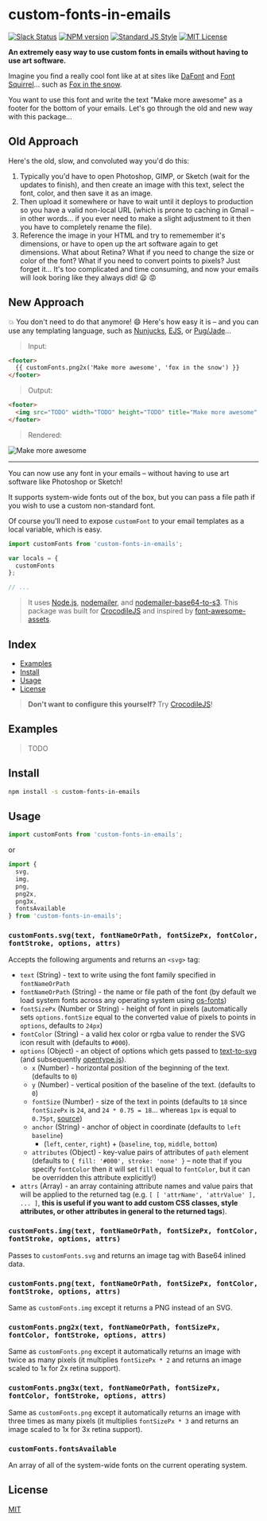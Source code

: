 
# custom-fonts-in-emails

[![Slack Status][slack-image]][slack-url]
[![NPM version][npm-image]][npm-url]
[![Standard JS Style][standard-image]][standard-url]
[![MIT License][license-image]][license-url]

**An extremely easy way to use custom fonts in emails without having to use art software.**

Imagine you find a really cool font like at at sites like [DaFont][dafont] and [Font Squirrel][font-squirrel]... such as [Fox in the snow][fox-in-the-snow].

You want to use this font and write the text "Make more awesome" as a footer for the bottom of your emails.  Let's go through the old and new way with this package...

## Old Approach

Here's the old, slow, and convoluted way you'd do this:

1. Typically you'd have to open Photoshop, GIMP, or Sketch (wait for the updates to finish), and then create an image with this text, select the font, color, and then save it as an image.
2. Then upload it somewhere or have to wait until it deploys to production so you have a valid non-local URL (which is prone to caching in Gmail &ndash; in other words... if you ever need to make a slight adjustment to it then you have to completely rename the file).
3. Reference the image in your HTML and try to rememember it's dimensions, or have to open up the art software again to get dimensions. What about Retina? What if you need to change the size or color of the font? What if you need to convert points to pixels? Just forget it...  It's too complicated and time consuming, and now your emails will look boring like they always did! :frowning: :rage:

## New Approach

:boom: You don't need to do that anymore! :smile: Here's how easy it is &ndash; and you can use any templating language, such as [Nunjucks][nunjucks], [EJS][ejs], or [Pug/Jade][pug]...

> Input:

```html
<footer>
  {{ customFonts.png2x('Make more awesome', 'fox in the snow') }}
</footer>
```

> Output:

```html
<footer>
  <img src="TODO" width="TODO" height="TODO" title="Make more awesome" alt="Make more awesome" />
</footer>
```

> Rendered:

<footer>
  <img src="TODO" width="TODO" height="TODO" title="Make more awesome" alt="Make more awesome" />
</footer>

---

You can now use any font in your emails &ndash; without having to use art software like Photoshop or Sketch!

It supports system-wide fonts out of the box, but you can pass a file path if you wish to use a custom non-standard font.

Of course you'll need to expose `customFont` to your email templates as a local variable, which is easy.

```js
import customFonts from 'custom-fonts-in-emails';

var locals = {
  customFonts
};

// ...
```

> It uses [Node.js][node], [nodemailer][nodemailer], and [nodemailer-base64-to-s3][nodemailer-base64-to-s3]. This package was built for [CrocodileJS][crocodile-url] and inspired by [font-awesome-assets][font-awesome-assets].


## Index

* [Examples](#examples)
* [Install](#install)
* [Usage](#usage)
* [License](#license)

> **Don't want to configure this yourself?**  Try [CrocodileJS][crocodile-url]!


## Examples

> TODO


## Install

```bash
npm install -s custom-fonts-in-emails
```


## Usage

```js
import customFonts from 'custom-fonts-in-emails';
```

or

```js
import {
  svg,
  img,
  png,
  png2x,
  png3x,
  fontsAvailable
} from 'custom-fonts-in-emails';
```

### `customFonts.svg(text, fontNameOrPath, fontSizePx, fontColor, fontStroke, options, attrs)`

Accepts the following arguments and returns an `<svg>` tag:

* `text` (String) - text to write using the font family specified in `fontNameOrPath`
* `fontNameOrPath` (String) - the name or file path of the font (by default we load system fonts across any operating system using [os-fonts][os-fonts])
* `fontSizePx` (Number or String) - height of font in pixels (automatically sets `options.fontSize` equal to the converted value of pixels to points in `options`, defaults to `24px`)
* `fontColor` (String) - a valid hex color or rgba value to render the SVG icon result with (defaults to `#000`).
* `options` (Object) - an object of options which gets passed to [text-to-svg][text-to-svg] (and subsequently [opentype.js][opentype.js]).
  - `x` (Number) - horizontal position of the beginning of the text. (defaults to `0`)
  - `y` (Number) - vertical position of the baseline of the text. (defaults to `0`)
  - `fontSize` (Number) - size of the text in points (defaults to `18` since `fontSizePx` is `24`, and `24 * 0.75 = 18`... whereas `1px` is equal to `0.75pt`, [source][source])
  - `anchor` (String) - anchor of object in coordinate (defaults to `left baseline`)
    * (`left`, `center`, `right`) + (`baseline`, `top`, `middle`, `bottom`)
  - `attributes` (Object) - key-value pairs of attributes of `path` element (defaults to `{ fill: '#000', stroke: 'none' }` &ndash; note that if you specify `fontColor` then it will set `fill` equal to `fontColor`, but it can be overridden this attribute explicitly!)
* `attrs` (Array) - an array containing attribute names and value pairs that will be applied to the returned tag (e.g. `[ [ 'attrName', 'attrValue' ], ... ]`, **this is useful if you want to add custom CSS classes, style attributes, or other attributes in general to the returned tags**).

### `customFonts.img(text, fontNameOrPath, fontSizePx, fontColor, fontStroke, options, attrs)`

Passes to `customFonts.svg` and returns an image tag with Base64 inlined data.

### `customFonts.png(text, fontNameOrPath, fontSizePx, fontColor, fontStroke, options, attrs)`

Same as `customFonts.img` except it returns a PNG instead of an SVG.

### `customFonts.png2x(text, fontNameOrPath, fontSizePx, fontColor, fontStroke, options, attrs)`

Same as `customFonts.png` except it automatically returns an image with twice as many pixels (it multiplies `fontSizePx * 2` and returns an image scaled to 1x for 2x retina support).

### `customFonts.png3x(text, fontNameOrPath, fontSizePx, fontColor, fontStroke, options, attrs)`

Same as `customFonts.png` except it automatically returns an image with three times as many pixels (it multiplies `fontSizePx * 3` and returns an image scaled to 1x for 3x retina support).

### `customFonts.fontsAvailable`

An array of all of the system-wide fonts on the current operating system.


## License

[MIT][license-url]


[license-image]: http://img.shields.io/badge/license-MIT-blue.svg
[license-url]: LICENSE
[npm-image]: https://img.shields.io/npm/v/custom-fonts-in-emails.svg
[npm-url]: https://npmjs.org/package/custom-fonts-in-emails
[crocodile-url]: https://crocodilejs.com
[standard-image]: https://img.shields.io/badge/code%20style-standard%2Bes7-brightgreen.svg
[standard-url]: https://github.com/crocodilejs/eslint-config-crocodile
[slack-image]: http://slack.crocodilejs.com/badge.svg
[slack-url]: http://slack.crocodilejs.com
[node]: https://nodejs.org
[nodemailer]: https://github.com/nodemailer/nodemailer
[nodemailer-base64-to-s3]: https://github.com/crocodilejs/nodemailer-base64-to-s3
[fox-in-the-snow]: http://www.dafont.com/fox-in-the-snow.font
[dafont]: http://www.dafont.com/
[font-squirrel]: https://www.fontsquirrel.com/
[nunjucks]: https://github.com/mozilla/nunjucks
[ejs]: https://github.com/mde/ejs
[pug]: https://github.com/pugjs/pug
[font-awesome-assets]: https://github.com/crocodilejs/font-awesome-assets
[text-to-svg]: https://github.com/shrhdk/text-to-svg
[opentype.js]: https://github.com/nodebox/opentype.js
[os-fonts]: https://github.com/vutran/os-fonts
[source]: https://www.w3.org/TR/CSS21/syndata.html#x39
